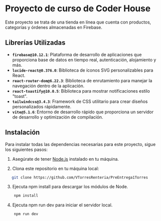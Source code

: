 # Proyecto de curso de Coder House 
Este proyecto se trata de una tienda en línea que cuenta con productos, categorías y órdenes almacenadas en Firebase.

## Librerías Utilizadas

- **`firebase@10.12.1`**: Plataforma de desarrollo de aplicaciones que proporciona base de datos en tiempo real, autenticación, alojamiento y más.
- **`lucide-react@0.376.0`**: Biblioteca de íconos SVG personalizables para React.
- **`react-router-dom@6.22.3`**: Biblioteca de enrutamiento para manejar la navegación dentro de la aplicación.
- **`react-toastify@10.0.5`**: Biblioteca para mostrar notificaciones estilo "toast".
- **`tailwindcss@3.4.3`**: Framework de CSS utilitario para crear diseños personalizados rápidamente.
- **`vite@5.1.6`**: Entorno de desarrollo rápido que proporciona un servidor de desarrollo y optimización de compilación.

## Instalación

Para instalar todas las dependencias necesarias para este proyecto, sigue los siguientes pasos:

1. Asegúrate de tener [Node.js](https://nodejs.org/) instalado en tu máquina.

2. Clona este repositorio en tu máquina local:

```bash
   git clone https://github.com/VTorresRenteria/PreEntrega1Torres
   ```

3. Ejecuta npm install para descargar los módulos de Node.

```bash
    npm install
```

4. Ejecuta npm run dev para iniciar el servidor local.

```bash
    npm run dev
```